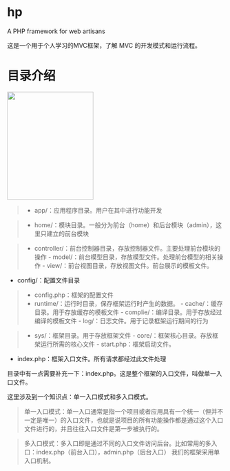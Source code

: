 # hp
 A PHP framework for web artisans

这是一个用于个人学习的MVC框架，了解 MVC 的开发模式和运行流程。

# 目录介绍

<img src="https://ws4.sinaimg.cn/large/006tNc79gy1fvq9f736s4j30cs0fuwf6.jpg" height="250px" width="200px" >



>- app/：应用程序目录。用户在其中进行功能开发

>- home/：模块目录。一般分为前台（home）和后台模块（admin），这里只建立的前台模块

>   - controller/：前台控制器目录，存放控制器文件。主要处理前台模块的操作
	- model/：前台模型目录，存放模型文件。处理前台模型的相关操作
	- view/：前台视图目录，存放视图文件。前台展示的模板文件。
- config/：配置文件目录

>	- config.php：框架的配置文件
>- runtime/：运行时目录，保存框架运行时产生的数据。
	- cache/：缓存目录。用于存放缓存的模板文件
	- complie/：编译目录。用于存放经过编译的模板文件
	- log/：日志文件。用于记录框架运行期间的行为
	
>- sys/：框架目录。用于存放框架文件
	- core/：框架核心目录。存放框架运行所需的核心文件
	- start.php：框架启动文件。
- index.php：框架入口文件。所有请求都经过此文件处理

目录中有一点需要补充一下：index.php。这是整个框架的入口文件，叫做单一入口文件。		

这里涉及到一个知识点：单一入口模式和多入口模式。

>单一入口模式：单一入口通常是指一个项目或者应用具有一个统一（但并不一定是唯一）的入口文件，也就是说项目的所有功能操作都是通过这个入口文件进行的，并且往往入口文件是第一步被执行的。

> 多入口模式：多入口即是通过不同的入口文件访问后台。比如常用的多入口：index.php（前台入口），admin.php（后台入口）
我们的框架采用单入口机制。



